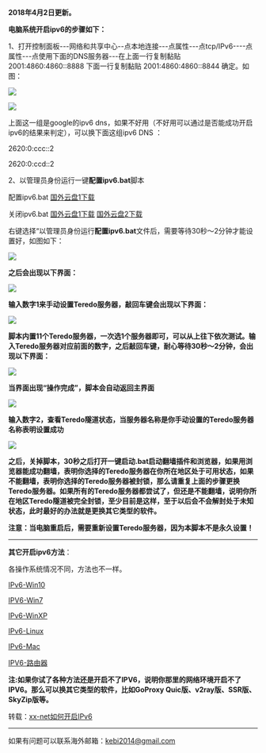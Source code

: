 **2018年4月2日更新。**

**电脑系统开启ipv6的步骤如下：**

1、打开控制面板---网络和共享中心--点本地连接---点属性---点tcp/IPv6----点属性---点使用下面的DNS服务器---在上面一行复制黏贴 2001:4860:4860::8888 下面一行复制黏贴 2001:4860:4860::8844 确定。如图：

![](https://raw.githubusercontent.com/Alvin9999/pac2/master/goagent_ipv6/ipv6-1.PNG)

![](https://raw.githubusercontent.com/Alvin9999/pac2/master/goagent_ipv6/ipv6-2.png)

上面这一组是google的ipv6 dns，如果不好用（不好用可以通过是否能成功开启ipv6的结果来判定），可以换下面这组ipv6 DNS ：

2620:0:ccc::2

2620:0:ccd::2

2、以管理员身份运行一键**配置ipv6.bat**脚本

配置ipv6.bat [国外云盘1下载](https://nofile.io/f/SbesKuddq25/%E9%85%8D%E7%BD%AEIPv6.bat) 

关闭ipv6.bat  [国外云盘1下载](http://45.32.141.248:8000/f/6a0270b4eb/?raw=1) [国外云盘2下载](https://nofile.io/f/v1GCKWvgS9z/%E5%85%B3%E9%97%ADipv6.bat) 

右键选择“以管理员身份运行**配置ipv6.bat**文件后，需要等待30秒～2分钟才能设置好，如图如下：

![](https://raw.githubusercontent.com/Alvin9999/pac2/master/softimag/new-ipv6-0.PNG)

**之后会出现以下界面：**

![](https://raw.githubusercontent.com/Alvin9999/pac2/master/softimag/new-ipv6-1.PNG)

**输入数字1来手动设置Teredo服务器，敲回车键会出现以下界面：**

![](https://raw.githubusercontent.com/Alvin9999/pac2/master/softimag/new-ipv6-2.PNG)

**脚本内置11个Teredo服务器，一次选1个服务器即可，可以从上往下依次测试。输入Teredo服务器对应前面的数字，之后敲回车键，耐心等待30秒～2分钟，会出现以下界面：**

![](https://raw.githubusercontent.com/Alvin9999/pac2/master/softimag/new-ipv6-3.PNG)

**当界面出现“操作完成”，脚本会自动返回主界面**

![](https://raw.githubusercontent.com/Alvin9999/pac2/master/softimag/new-ipv6-4.PNG)

**输入数字2，查看Teredo隧道状态，当服务器名称是你手动设置的Teredo服务器名称表明设置成功**

![](https://raw.githubusercontent.com/Alvin9999/pac2/master/softimag/new-ipv6-5.PNG)

**之后，关掉脚本，30秒之后打开一键启动.bat启动翻墙插件和浏览器，如果用浏览器能成功翻墙，表明你选择的Teredo服务器在你所在地区处于可用状态，如果不能翻墙，表明你选择的Teredo服务器被封锁，那么请重复上面的步骤更换Teredo服务器。如果所有的Teredo服务器都尝试了，但还是不能翻墙，说明你所在地区Teredo隧道被完全封锁，至少目前是这样，至于以后会不会解封处于未知状态，此时最好的办法就是更换其它类型的软件。**

**注意：当电脑重启后，需要重新设置Teredo服务器，因为本脚本不是永久设置！**

***


**其它开启ipv6方法**：

各操作系统情况不同，方法也不一样。

[IPv6-Win10](https://github.com/XX-net/XX-Net/wiki/IPv6-Win10)

[IPV6-Win7](https://github.com/XX-net/XX-Net/wiki/IPV6-Win7)

[IPv6-WinXP](https://github.com/XX-net/XX-Net/wiki/IPv6-WinXP)

[IPv6-Linux](https://github.com/XX-net/XX-Net/wiki/IPv6-Linux)

[IPv6-Mac](https://github.com/XX-net/XX-Net/wiki/IPv6-Mac)

[IPV6-路由器](https://github.com/XX-net/XX-Net/wiki/IPV6-%E8%B7%AF%E7%94%B1%E5%99%A8)

**注:如果你试了各种方法还是开启不了IPV6，说明你那里的网络环境开启不了IPV6。那么可以换其它类型的软件，比如GoProxy Quic版、v2ray版、SSR版、SkyZip版等。**

转载：[xx-net如何开启IPv6](https://github.com/XX-net/XX-Net/wiki/%E5%A6%82%E4%BD%95%E5%BC%80%E5%90%AFIPv6)  


***


如果有问题可以联系海外邮箱：kebi2014@gmail.com